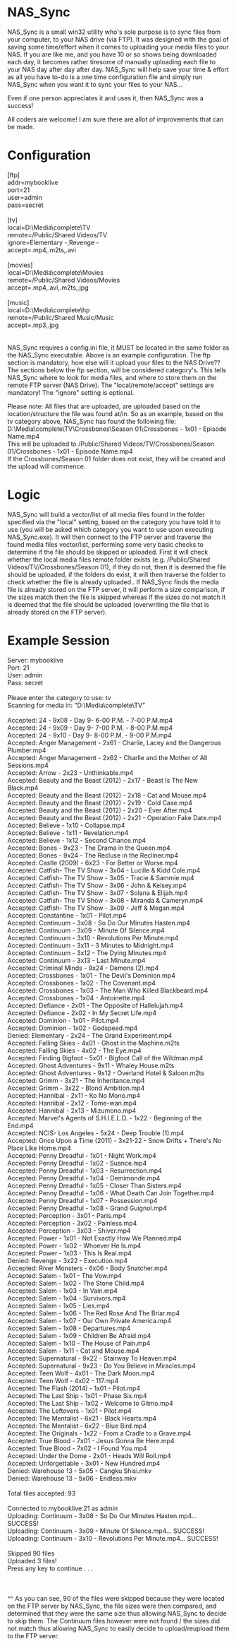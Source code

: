 NAS_Sync
==========

NAS_Sync is a small win32 utility who's sole purpose is to sync files from your computer, to your NAS drive (via FTP).
It was designed with the goal of saving some time/effort when it comes to uploading your media files to your NAS. If you are like me, and you have 10 or so shows being downloaded each day, it becomes rather tiresome of manually uploading each file to your NAS day after day after day. 
NAS_Sync will help save your time & effort as all you have to-do is a one time configuration file and simply run NAS_Sync when you want it to sync your files to your NAS...

Even if one person appreciates it and uses it, then NAS_Sync was a success! 

All coders are welcome! I am sure there are allot of improvements that can be made.

Configuration
=============

[ftp]<br>
addr=mybooklive<br>
port=21<br>
user=admin<br>
pass=secret<br>
<br>
[tv]<br>
local=D:\Media\complete\TV<br>
remote=/Public/Shared Videos/TV<br>
ignore=Elementary -,Revenge -<br>
accept=.mp4,.m2ts,.avi<br>
<br>
[movies]<br>
local=D:\Media\complete\Movies<br>
remote=/Public/Shared Videos/Movies<br>
accept=.mp4,.avi,.m2ts,.jpg<br>
<br>
[music]<br>
local=D:\Media\complete\hp<br>
remote=/Public/Shared Music/Music<br>
accept=.mp3,.jpg<br>
<br>
<br>
NAS_Sync requires a config.ini file, it MUST be located in the same folder as the NAS_Sync executable. Above is an example configuration.
The ftp section is mandatory, how else will it upload your files to the NAS Drive??
The sections below the ftp section, will be considered category's. This tells NAS_Sync where to look for media files, and where to store them on the remote FTP server (NAS Drive).
The "local/remote/accept" settings are mandatory! The "ignore" setting is optional.
  
Please note:
All files that are uploaded, are uploaded based on the location/structure the file was found at/in. So as an example, based on the tv category above, NAS_Sync has found the following file:
D:\Media\complete\TV\Crossbones\Season 01\Crossbones - 1x01 - Episode Name.mp4<br>
This will be uploaded to 
/Public/Shared Videos/TV/Crossbones/Season 01/Crossbones - 1x01 - Episode Name.mp4  
If the Crossbones/Season 01 folder does not exist, they will be created and the upload will commence.
  
Logic
=====
  
NAS_Sync will build a vector/list of all media files found in the folder specified via the "local" setting, based on the category you have told it to use (you will be asked which category you want to use upon executing NAS_Sync.exe).
It will then connect to the FTP server and traverse the found media files vector/list, performing some very basic checks to determine if the file should be skipped or uploaded.
First it will check whether the local media files remote folder exists (e.g. /Public/Shared Videos/TV/Crossbones/Season 01), if they do not, then it is deemed the file should be uploaded, if the folders do exist, it will then traverse the folder to check whether the file is already uploaded.. If NAS_Sync finds the media file is already stored on the FTP server, it will perform a size comparison, if the sizes match then the file is skipped whereas if the sizes do not match it is deemed that the file should be uploaded (overwriting the file that is already stored on the FTP server).

Example Session
===============

Server: mybooklive<br>
Port: 21<br>
User: admin<br>
Pass: secret<br>
<br>
Please enter the category to use: tv<br>
Scanning for media in: "D:\Media\complete\TV"<br>
<br>
Accepted: 24 - 9x08 - Day 9- 6-00 P.M. - 7-00 P.M.mp4<br>
Accepted: 24 - 9x09 - Day 9- 7-00 P.M. - 8-00 P.M.mp4<br>
Accepted: 24 - 9x10 - Day 9- 8-00 P.M. - 9-00 P.M.mp4<br>
Accepted: Anger Management - 2x61 - Charlie, Lacey and the Dangerous Plumber.mp4<br>
Accepted: Anger Management - 2x62 - Charlie and the Mother of All Sessions.mp4<br>
Accepted: Arrow - 2x23 - Unthinkable.mp4<br>
Accepted: Beauty and the Beast (2012) - 2x17 - Beast Is The New Black.mp4<br>
Accepted: Beauty and the Beast (2012) - 2x18 - Cat and Mouse.mp4<br>
Accepted: Beauty and the Beast (2012) - 2x19 - Cold Case.mp4<br>
Accepted: Beauty and the Beast (2012) - 2x20 - Ever After.mp4<br>
Accepted: Beauty and the Beast (2012) - 2x21 - Operation Fake Date.mp4<br>
Accepted: Believe - 1x10 - Collapse.mp4<br>
Accepted: Believe - 1x11 - Revelation.mp4<br>
Accepted: Believe - 1x12 - Second Chance.mp4<br>
Accepted: Bones - 9x23 - The Drama in the Queen.mp4<br>
Accepted: Bones - 9x24 - The Recluse in the Recliner.mp4<br>
Accepted: Castle (2009) - 6x23 - For Better or Worse.mp4<br>
Accepted: Catfish- The TV Show - 3x04 - Lucille & Kidd Cole.mp4<br>
Accepted: Catfish- The TV Show - 3x05 - Tracie & Sammie.mp4<br>
Accepted: Catfish- The TV Show - 3x06 - John & Kelsey.mp4<br>
Accepted: Catfish- The TV Show - 3x07 - Solana & Elijah.mp4<br>
Accepted: Catfish- The TV Show - 3x08 - Miranda & Cameryn.mp4<br>
Accepted: Catfish- The TV Show - 3x09 - Jeff & Megan.mp4<br>
Accepted: Constantine - 1x01 - Pilot.mp4<br>
Accepted: Continuum - 3x08 - So Do Our Minutes Hasten.mp4<br>
Accepted: Continuum - 3x09 - Minute Of Silence.mp4<br>
Accepted: Continuum - 3x10 - Revolutions Per Minute.mp4<br>
Accepted: Continuum - 3x11 - 3 Minutes to Midnight.mp4<br>
Accepted: Continuum - 3x12 - The Dying Minutes.mp4<br>
Accepted: Continuum - 3x13 - Last Minute.mp4<br>
Accepted: Criminal Minds - 9x24 - Demons (2).mp4<br>
Accepted: Crossbones - 1x01 - The Devil's Dominion.mp4<br>
Accepted: Crossbones - 1x02 - The Covenant.mp4<br>
Accepted: Crossbones - 1x03 - The Man Who Killed Blackbeard.mp4<br>
Accepted: Crossbones - 1x04 - Antoinette.mp4<br>
Accepted: Defiance - 2x01 - The Opposite of Hallelujah.mp4<br>
Accepted: Defiance - 2x02 - In My Secret Life.mp4<br>
Accepted: Dominion - 1x01 - Pilot.mp4<br>
Accepted: Dominion - 1x02 - Godspeed.mp4<br>
Denied: Elementary - 2x24 - The Grand Experiment.mp4<br>
Accepted: Falling Skies - 4x01 - Ghost in the Machine.m2ts<br>
Accepted: Falling Skies - 4x02 - The Eye.mp4<br>
Accepted: Finding Bigfoot - 5x01 - Bigfoot Call of the Wildman.mp4<br>
Accepted: Ghost Adventures - 9x11 - Whaley House.m2ts<br>
Accepted: Ghost Adventures - 9x12 - Overland Hotel & Saloon.m2ts<br>
Accepted: Grimm - 3x21 - The Inheritance.mp4<br>
Accepted: Grimm - 3x22 - Blond Ambition.mp4<br>
Accepted: Hannibal - 2x11 - Ko No Mono.mp4<br>
Accepted: Hannibal - 2x12 - Tome-wan.mp4<br>
Accepted: Hannibal - 2x13 - Mizumono.mp4<br>
Accepted: Marvel's Agents of S.H.I.E.L.D. - 1x22 - Beginning of the End.mp4<br>
Accepted: NCIS- Los Angeles - 5x24 - Deep Trouble (1).mp4<br>
Accepted: Once Upon a Time (2011) - 3x21-22 - Snow Drifts + There's No Place Like Home.mp4<br>
Accepted: Penny Dreadful - 1x01 - Night Work.mp4<br>
Accepted: Penny Dreadful - 1x02 - Suance.mp4<br>
Accepted: Penny Dreadful - 1x03 - Resurrection.mp4<br>
Accepted: Penny Dreadful - 1x04 - Demimonde.mp4<br>
Accepted: Penny Dreadful - 1x05 - Closer Than Sisters.mp4<br>
Accepted: Penny Dreadful - 1x06 - What Death Can Join Together.mp4<br>
Accepted: Penny Dreadful - 1x07 - Possession.mp4<br>
Accepted: Penny Dreadful - 1x08 - Grand Guignol.mp4<br>
Accepted: Perception - 3x01 - Paris.mp4<br>
Accepted: Perception - 3x02 - Painless.mp4<br>
Accepted: Perception - 3x03 - Shiver.mp4<br>
Accepted: Power - 1x01 - Not Exactly How We Planned.mp4<br>
Accepted: Power - 1x02 - Whoever He Is.mp4<br>
Accepted: Power - 1x03 - This Is Real.mp4<br>
Denied: Revenge - 3x22 - Execution.mp4<br>
Accepted: River Monsters - 6x06 - Body Snatcher.mp4<br>
Accepted: Salem - 1x01 - The Vow.mp4<br>
Accepted: Salem - 1x02 - The Stone Child.mp4<br>
Accepted: Salem - 1x03 - In Vain.mp4<br>
Accepted: Salem - 1x04 - Survivors.mp4<br>
Accepted: Salem - 1x05 - Lies.mp4<br>
Accepted: Salem - 1x06 - The Red Rose And The Briar.mp4<br>
Accepted: Salem - 1x07 - Our Own Private America.mp4<br>
Accepted: Salem - 1x08 - Departures.mp4<br>
Accepted: Salem - 1x09 - Children Be Afraid.mp4<br>
Accepted: Salem - 1x10 - The House of Pain.mp4<br>
Accepted: Salem - 1x11 - Cat and Mouse.mp4<br>
Accepted: Supernatural - 9x22 - Stairway To Heaven.mp4<br>
Accepted: Supernatural - 9x23 - Do You Believe in Miracles.mp4<br>
Accepted: Teen Wolf - 4x01 - The Dark Moon.mp4<br>
Accepted: Teen Wolf - 4x02 - 117.mp4<br>
Accepted: The Flash (2014) - 1x01 - Pilot.mp4<br>
Accepted: The Last Ship - 1x01 - Phase Six.mp4<br>
Accepted: The Last Ship - 1x02 - Welcome to Gitmo.mp4<br>
Accepted: The Leftovers - 1x01 - Pilot.mp4<br>
Accepted: The Mentalist - 6x21 - Black Hearts.mp4<br>
Accepted: The Mentalist - 6x22 - Blue Bird.mp4<br>
Accepted: The Originals - 1x22 - From a Cradle to a Grave.mp4<br>
Accepted: True Blood - 7x01 - Jesus Gonna Be Here.mp4<br>
Accepted: True Blood - 7x02 - I Found You.mp4<br>
Accepted: Under the Dome - 2x01 - Heads Will Roll.mp4<br>
Accepted: Unforgettable - 3x01 - New Hundred.mp4<br>
Denied: Warehouse 13 - 5x05 - Cangku Shisi.mkv<br>
Denied: Warehouse 13 - 5x06 - Endless.mkv<br>
<br>
Total files accepted: 93<br>
<br>
Connected to mybooklive:21 as admin<br>
Uploading: Continuum - 3x08 - So Do Our Minutes Hasten.mp4... SUCCESS!<br>
Uploading: Continuum - 3x09 - Minute Of Silence.mp4... SUCCESS!<br>
Uploading: Continuum - 3x10 - Revolutions Per Minute.mp4... SUCCESS!<br>
<br>
Skipped 90 files<br>
Uploaded 3 files!<br>
Press any key to continue . . .<br>
<br>
<br>
<br>
^^
As you can see, 90 of the files were skipped because they were located on the FTP server by NAS_Sync, the file sizes were then compared, and determined that they were the same size thus allowing NAS_Sync to decide to skip them.
The Continuum files however were not found / the sizes did not match thus allowing NAS_Sync to easily decide to upload/reupload them to the FTP server.
